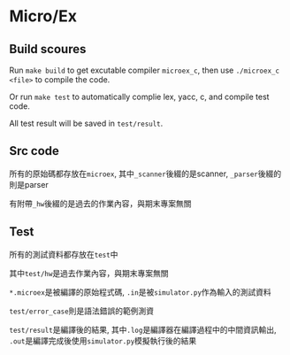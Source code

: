 # Micro/Ex

 ## Build scoures
 Run `make build` to get excutable compiler `microex_c`, then use `./microex_c <file>` to compile the code.

 Or run `make test` to automatically complie lex, yacc, c, and compile test code.

 All test result will be saved in `test/result`.

 ## Src code
 所有的原始碼都存放在`microex`, 其中`_scanner`後綴的是scanner, `_parser`後綴的則是parser

 有附帶`_hw`後綴的是過去的作業內容，與期末專案無關

 ## Test
 所有的測試資料都存放在`test`中

 其中`test/hw`是過去作業內容，與期末專案無關

 `*.microex`是被編譯的原始程式碼, `.in`是被`simulator.py`作為輸入的測試資料

 `test/error_case`則是語法錯誤的範例測資

 `test/result`是編譯後的結果, 其中`.log`是編譯器在編譯過程中的中間資訊輸出, `.out`是編譯完成後使用`simulator.py`模擬執行後的結果
